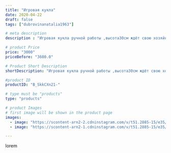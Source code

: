 ```yaml
---
title: "Игровая кукла"
date: 2020-04-22
draft: false
tags: ["dubrovinanatalia1963"]

# meta description
description : "Игровая кукла ручной работы ,высота30см ждёт свою хозяйку.Обращаться в директ."

# product Price
price: "3000"
priceBefore: "3600.0"

# Product Short Description
shortDescription: "Игровая кукла ручной работы ,высота30см ждёт свою хозяйку.Обращаться в директ."

#product ID
productID: "B_SkkCXn21-"

# type must be "products"
type: "products"

# product Images
# first image will be shown in the product page
images:
  - image: "https://scontent-arn2-2.cdninstagram.com/v/t51.2885-15/e35/94008829_248720226275028_4182931497202649088_n.jpg?se=7&tp=1&_nc_ht=scontent-arn2-2.cdninstagram.com&_nc_cat=100&_nc_ohc=0-i5hx8XqaMAX8gMQtz&oh=da52b58e60cb82248a9c30839baaed5a&oe=606D3391&ig_cache_key=MjI5MzA1NTk2NDI5ODcwNTg0NA%3D%3D.2"
  - image: "https://scontent-arn2-1.cdninstagram.com/v/t51.2885-15/e35/94491332_1630358663778955_8308636644286123281_n.jpg?se=7&tp=1&_nc_ht=scontent-arn2-1.cdninstagram.com&_nc_cat=107&_nc_ohc=enqzNB9vKV0AX_oY2Gw&oh=008a147b5baf505b53b0b17fdb6fbaf4&oe=60699EFC&ig_cache_key=MjI5MzA1NTk2NDI4MjAzMzM4Mw%3D%3D.2"

---
```

lorem
